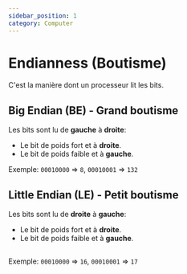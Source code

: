 ```yaml
---
sidebar_position: 1
category: Computer
---
```


# Endianness (Boutisme)

C'est la manière dont un processeur lit les bits. 

## Big Endian (BE) - Grand boutisme
Les bits sont lu de **gauche** à **droite**:
- Le bit de poids fort et à **droite**.
- Le bit de poids faible et à **gauche**.

Exemple: `00010000` => `8`, `00010001` => `132`

## Little Endian (LE) - Petit boutisme
Les bits sont lu de **droite** à **gauche**:
- Le bit de poids fort et à **droite**.
- Le bit de poids faible et à **gauche**.

## 
Exemple: `00010000` => `16`, `00010001` => `17`